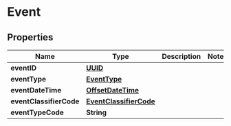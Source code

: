 # Event

## Properties
Name | Type | Description | Notes
------------ | ------------- | ------------- | -------------
**eventID** | [**UUID**](UUID.md) |  | 
**eventType** | [**EventType**](EventType.md) |  | 
**eventDateTime** | [**OffsetDateTime**](OffsetDateTime.md) |  | 
**eventClassifierCode** | [**EventClassifierCode**](EventClassifierCode.md) |  | 
**eventTypeCode** | **String** |  | 

